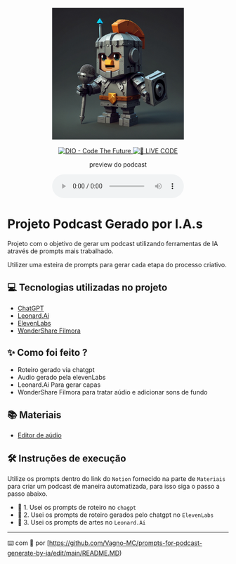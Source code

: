 <p align="center">
<img 
    src="./assets/Leonardo_Lightning_XL_create_knight_character_as_podcaster_med_2.jpg"
    width="300"
/>
</p>

<p align="center">
<a href="https://dio.me/">
    <img 
        src="https://img.shields.io/badge/DIO-Code_The_Future-28DA77?logo=youtube" 
        alt="DIO - Code The Future">
</a>
<a href="https://dio.me/">
<img 
    src="https://img.shields.io/badge/🔴_LIVE_CODE-FF5E72" 
    alt="🔴 LIVE CODE">
</a>
</p>

<p align="center">
    preview do podcast
</p>

<div align="center">
    <audio src="output/podcast_editado.MP3" controls title="Podcast editado"></audio>
</div>

# Projeto Podcast Gerado por I.A.s
 
Projeto com o objetivo de gerar um podcast utilizando ferramentas de IA através de prompts mais trabalhado.

Utilizer uma esteira de prompts para gerar cada etapa do processo criativo.

## 💻 Tecnologias utilizadas no projeto

- [ChatGPT](https://chat.openai.com/) 
- [Leonard.Ai](https://app.leonardo.ai/image-generation)
- [ElevenLabs](https://beta.elevenlabs.io/)
- [WonderShare Filmora](https://filmora.wondershare.net/)

## ✨ Como foi feito ?

- Roteiro gerado via chatgpt
- Audio gerado pela elevenLabs
- Leonard.Ai Para gerar capas
- WonderShare Filmora para tratar aúdio e adicionar sons de fundo

## 📚 Materiais

- [Editor de aúdio](https://filmora.wondershare.net/)


## 🛠️ Instruções de execução

Utilize os prompts dentro do link do `Notion` fornecido na parte de `Materiais` para criar um podcast de maneira automatizada, para isso siga o passo a passo abaixo.

- 🤖 1. Usei os prompts de roteiro no `chagpt`
- 🤖 2. Usei os prompts de roteiro gerados pelo chatgpt no  `ElevenLabs`
- 🤖 3. Usei os prompts de artes no `Leonard.Ai`



---

⌨️ com 💜 por [https://github.com/Vagno-MC/prompts-for-podcast-generate-by-ia/edit/main/README.MD)

